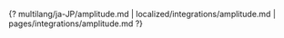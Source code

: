 {? multilang/ja-JP/amplitude.md | localized/integrations/amplitude.md | pages/integrations/amplitude.md ?}
